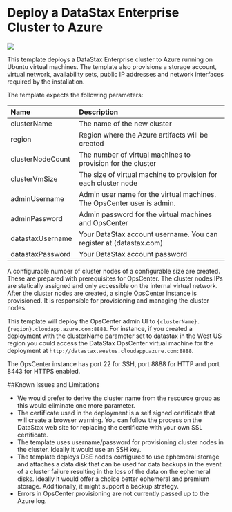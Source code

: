 # Deploy a DataStax Enterprise Cluster to Azure

<a href="https://portal.azure.com/#create/Microsoft.Template/uri/https%3A%2F%2Fraw.githubusercontent.com%2FAzure%2Fazure-quickstart-templates%2Fmaster%2Fdatastax-enterprise%2Fazuredeploy.json" target="_blank">
    <img src="http://azuredeploy.net/deploybutton.png"/>
</a>

This template deploys a DataStax Enterprise cluster to Azure running on Ubuntu virtual machines. The template also provisions a storage account, virtual network, availability sets, public IP addresses and network interfaces required by the installation.

The template expects the following parameters:

| Name   | Description |
|:--- |:---|
| clusterName | The name of the new cluster |
| region | Region where the Azure artifacts will be created |
| clusterNodeCount | The number of virtual machines to provision for the cluster |
| clusterVmSize | The size of virtual machine to provision for each cluster node |
| adminUsername  | Admin user name for the virtual machines.  The OpsCenter user is admin. |
| adminPassword  | Admin password for the virtual machines and OpsCenter |
| datastaxUsername | Your DataStax account username.  You can register at (datastax.com) |
| datastaxPassword | Your DataStax account password |

A configurable number of cluster nodes of a configurable size are created.  These are prepared with prerequisites for OpsCenter. The cluster nodes IPs are statically assigned and only accessible on the internal virtual network.  After the cluster nodes are created, a single OpsCenter instance is provisioned.  It is responsible for provisioning and managing the cluster nodes.

This template will deploy the OpsCenter admin UI to `{clusterName}.{region}.cloudapp.azure.com:8888`. For instance, if you created a deployment with the clusterName parameter set to datastax in the West US region you could access the DataStax OpsCenter virtual machine for the deployment at `http://datastax.westus.cloudapp.azure.com:8888`.

The OpsCenter instance has port 22 for SSH, port 8888 for HTTP and port 8443 for HTTPS enabled.  

##Known Issues and Limitations
- We would prefer to derive the cluster name from the resource group as this would eliminate one more parameter.
- The certificate used in the deployment is a self signed certificate that will create a browser warning.  You can follow the process on the DataStax web site for replacing the certificate with your own SSL certificate.
- The template uses username/password for provisioning cluster nodes in the cluster. Ideally it would use an SSH key.
- The template deploys DSE nodes configured to use ephemeral storage and attaches a data disk that can be used for data backups in the event of a cluster failure resulting in the loss of the data on the ephemeral disks.  Ideally it would offer a choice better ephemeral and premium storage.  Additionally, it might support a backup strategy.
- Errors in OpsCenter provisioning are not currently passed up to the Azure log.

